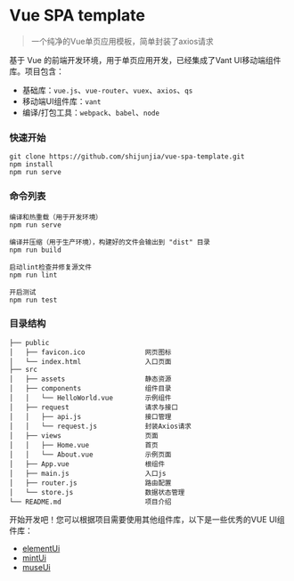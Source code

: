 # Vue SPA template

> 一个纯净的Vue单页应用模板，简单封装了axios请求

基于 Vue 的前端开发环境，用于单页应用开发，已经集成了Vant UI移动端组件库。项目包含：

- 基础库：`vue.js`、`vue-router`、`vuex`、`axios`、`qs`
- 移动端UI组件库：`vant`
- 编译/打包工具：`webpack`、`babel`、`node`

### 快速开始

```
git clone https://github.com/shijunjia/vue-spa-template.git 
npm install
npm run serve
```

### 命令列表

```
编译和热重载（用于开发环境）
npm run serve

编译并压缩（用于生产环境），构建好的文件会输出到 "dist" 目录
npm run build

启动lint检查并修复源文件
npm run lint

开启测试
npm run test
```

### 目录结构

```
├── public
│   ├── favicon.ico               网页图标
│   └── index.html                入口页面
├── src
│   ├── assets                    静态资源
│   ├── components                组件目录
│   │   └── HelloWorld.vue        示例组件
│   ├── request                   请求与接口  
│   │   ├── api.js                接口管理  
│   │   └── request.js            封装Axios请求
│   ├── views                     页面
│   │   ├── Home.vue              首页
│   │   └── About.vue             示例页面  
│   ├── App.vue                   根组件
│   ├── main.js                   入口js
│   ├── router.js                 路由配置
│   └── store.js                  数据状态管理
└── README.md                     项目介绍
```
开始开发吧！您可以根据项目需要使用其他组件库，以下是一些优秀的VUE UI组件库：

 - [elementUi](http://element-cn.eleme.io/#/zh-CN/)
 - [mintUi](http://mint-ui.github.io/#!/en)
 - [museUi](http://www.muse-ui.org/#/index)
